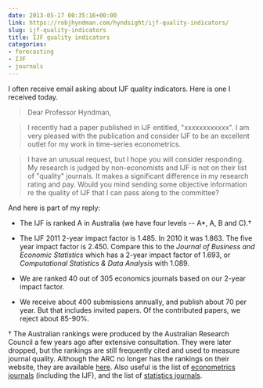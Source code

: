 ```yaml
---
date: 2013-05-17 00:35:16+00:00
link: https://robjhyndman.com/hyndsight/ijf-quality-indicators/
slug: ijf-quality-indicators
title: IJF quality indicators
categories:
- forecasting
- IJF
- journals
---
```


I often receive email asking about IJF quality indicators. Here is one I received today.

>Dear Professor Hyndman,

>I recently had a paper published in IJF entitled, "xxxxxxxxxxxx". I am very pleased with the publication and consider IJF to be an excellent outlet for my work in time-series econometrics.

>I have an unusual request, but I hope you will consider responding. My research is judged by non-economists and IJF is not on their list of "quality" journals. It makes a significant difference in my research rating and pay. Would you mind sending some objective information re the quality of IJF that I can pass along to the committee?

And here is part of my reply:


  * The IJF is ranked A in Australia (we have four levels -- A*, A, B and C).†

  * The IJF 2011 2-year impact factor is 1.485. In 2010 it was 1.863. The five year impact factor is 2.450. Compare this to the _Journal of Business and Economic Statistics_ which has a 2-year impact factor of 1.693, or _Computational Statistics & Data Analysis_ with 1.089.

  * We are ranked 40 out of 305 economics journals based on our 2-year impact factor.

  * We receive about 400 submissions annually, and publish about 70 per year. But that includes invited papers. Of the contributed papers, we reject about 85-90%.

† The Australian rankings were produced by the Australian Research Council a few years ago after extensive consultation. They were later dropped, but the rankings are still frequently cited and used to measure journal quality. Although the ARC no longer has the rankings on their website, they are available [here](http://lamp.infosys.deakin.edu.au/era/?page=namesel). Also useful is the list of [econometrics journals](http://lamp.infosys.deakin.edu.au/era/?page=fordet&selfor=1403) (including the IJF), and the list of [statistics journals](http://lamp.infosys.deakin.edu.au/era/?page=fordet&selfor=0104).
